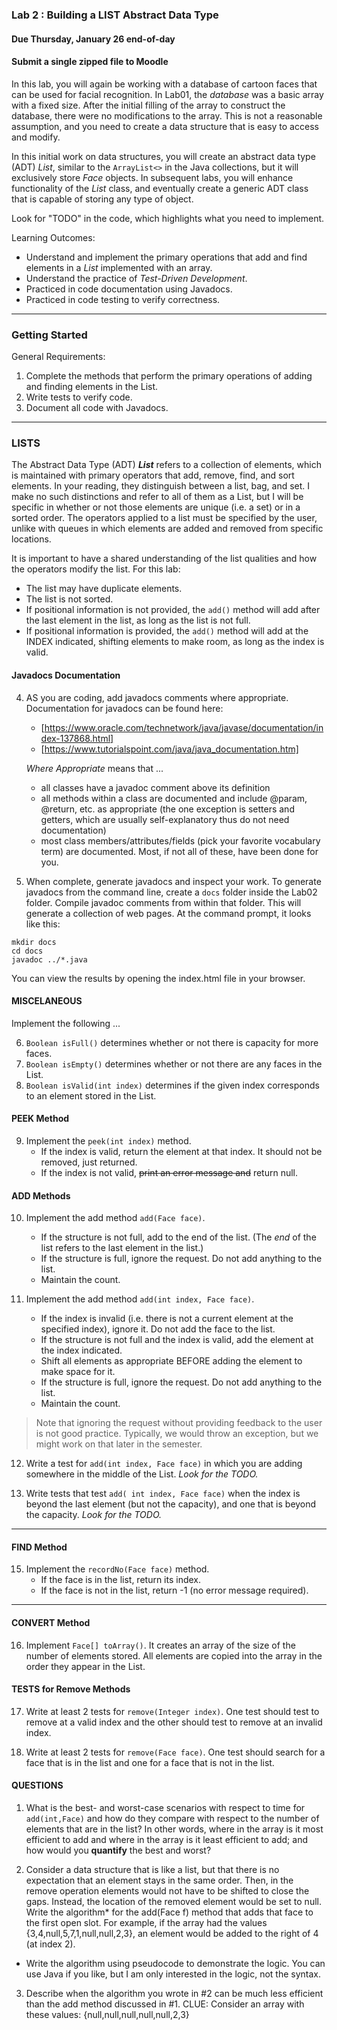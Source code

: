 ### Lab 2 : Building a LIST Abstract Data Type
#### Due Thursday, January 26 end-of-day
#### Submit a single zipped file to Moodle

In this lab, you will again be working with a database of cartoon faces that can be used for facial recognition.
In Lab01, the _database_ was a basic array with a fixed size. After the initial filling of the array to construct
the database, there were no modifications to the array. This is not a reasonable assumption, and you need
to create a data structure that is easy to access and modify. 

In this initial work on data structures, you will create an abstract data type (ADT) *List*, similar to 
the `ArrayList<>` in the Java collections, but it will exclusively store *Face* objects. In subsequent labs, you
will enhance functionality of the *List* class, and eventually create a generic ADT class that is capable of storing any type of object.

Look for "TODO" in the code, which highlights what you need to implement.

Learning Outcomes:

- Understand and implement the primary operations that add and find elements in a _List_ implemented with an array.
- Understand the practice of _Test-Driven Development_.
- Practiced in code documentation using Javadocs.
- Practiced in code testing to verify correctness.

<hr>

### Getting Started

General Requirements:

1. Complete the methods that perform the primary operations of adding and finding elements in the List.
2. Write tests to verify code.
3. Document all code with Javadocs.

<hr>

### LISTS

The Abstract Data Type (ADT) **_List_** refers to a collection of elements, which is maintained with primary operators that add, remove, find, and sort elements. In your reading, they distinguish between a list, bag, and set. I make no such distinctions and refer to all of them as a List, but I will be specific in whether or not those elements are unique (i.e. a set) or in a sorted order. The operators applied to a list must be specified by the user, unlike with queues in which elements are added and removed from specific locations.

It is important to have a shared understanding of the list qualities and how the operators modify the list. For this lab:
- The list may have duplicate elements. 
- The list is not sorted.
- If positional information is not provided, the `add()` method will add after the last element in the list, as long as the list is not full.
- If positional information is provided, the `add()` method will add at the INDEX indicated, shifting elements to make room, as long as the index is valid.

#### Javadocs Documentation

4. AS you are coding, add javadocs comments where appropriate. Documentation for javadocs can be found here:
    - [https://www.oracle.com/technetwork/java/javase/documentation/index-137868.html]
    - [https://www.tutorialspoint.com/java/java_documentation.htm]

    _Where Appropriate_ means that ...
    - all classes have a javadoc comment above its definition
    - all methods within a class are documented and include @param, @return, etc. as appropriate (the one exception is setters and getters, which are usually self-explanatory thus do not need documentation)
    - most class members/attributes/fields (pick your favorite vocabulary term) are documented. Most, if not all of these, have been done for you.

5. When complete, generate javadocs and inspect your work. To generate javadocs from the command line, create a `docs` folder inside the Lab02 folder. Compile javadoc comments from within that folder. This will generate a collection of web pages. At the command prompt, it looks like this:
  ```
  mkdir docs
  cd docs
  javadoc ../*.java
  ```
  You can view the results by opening the index.html file in your browser.

#### MISCELANEOUS

Implement the following ...

6. `Boolean isFull()` determines whether or not there is capacity for more faces.
7. `Boolean isEmpty()` determines whether or not there are any faces in the List.
8. `Boolean isValid(int index)` determines if the given index corresponds to an element stored in the List.

#### PEEK Method

9. Implement the `peek(int index)` method.
    - If the index is valid, return the element at that index. It should not be removed, just returned.
    - If the index is not valid, <del>print an error message and</del> return null.

#### ADD Methods

10. Implement the add method `add(Face face)`.
    - If the structure is not full, add to the end of the list. (The _end_ of the list refers to the last element in the list.)
    - If the structure is full, ignore the request. Do not add anything to the list.
    - Maintain the count.

11. Implement the add method `add(int index, Face face)`.
    - If the index is invalid (i.e. there is not a current element at the specified index), ignore it. Do not add the face to the list.
    - If the structure is not full and the index is valid, add the element at the index indicated.
    - Shift all elements as appropriate BEFORE adding the element to make space for it.
    - If the structure is full, ignore the request. Do not add anything to the list.
    - Maintain the count.

> Note that ignoring the request without providing feedback to the user is not good practice. Typically, we would throw an exception, but we might work on that later in the semester.

12. Write a test for `add(int index, Face face)` in which you are adding somewhere in the middle of the List. _Look for the TODO._

13. Write tests that test `add( int index, Face face)` when the index is beyond the last element (but not the capacity),
and one that is beyond the capacity. _Look for the TODO._

<hr>


#### FIND Method

15. Implement the `recordNo(Face face)` method.
    - If the face is in the list, return its index.
    - If the face is not in the list, return -1 (no error message required).

<hr>

#### CONVERT Method

16. Implement `Face[] toArray()`. It creates an array of the size of the number of elements stored. All elements are copied into the 
array in the order they appear in the List.

#### TESTS for Remove Methods

17. Write at least 2 tests for `remove(Integer index)`. One test should test to remove at a valid index and the other should test to remove at an invalid index.

18. Write at least 2 tests for `remove(Face face)`. One test should search for a face that is in the list and one for a face that is not in the list.


#### QUESTIONS

1. What is the best- and worst-case scenarios with respect to time for `add(int,Face)` and how do they compare with respect to the number of elements that are in the list?
In other words, where in the array is it most efficient to add and where in the array is it least efficient to add; and how would you **quantify** the best and worst?

2. Consider a data structure that is like a list, but that there is no expectation that an element stays in the same order. Then, in the remove operation elements would not have to be shifted to close the gaps. Instead, the location of the removed element would be set to null. Write the algorithm* for the add(Face f) method that adds that face to the first open slot. For example, if the array had the values {3,4,null,5,7,1,null,null,2,3}, an element would be added to the right of 4 (at index 2).

* Write the algorithm using pseudocode to demonstrate the logic. You can use Java if you like, but I am only interested in the logic, not the syntax.

3. Describe when the algorithm you wrote in #2 can be much less efficient than the add method discussed in #1. CLUE: Consider an array with these values: {null,null,null,null,null,2,3}
